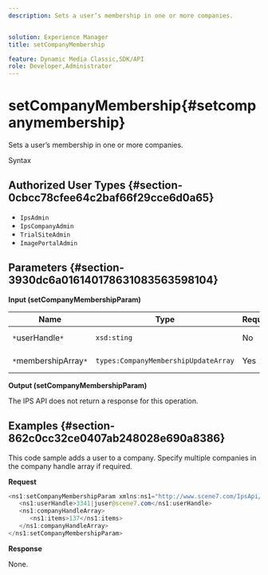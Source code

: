 ```yaml
---
description: Sets a user’s membership in one or more companies.


solution: Experience Manager
title: setCompanyMembership

feature: Dynamic Media Classic,SDK/API
role: Developer,Administrator
---
```


# setCompanyMembership{#setcompanymembership}

Sets a user’s membership in one or more companies.

 Syntax 

## Authorized User Types {#section-0cbcc78cfee64c2baf66f29cce6d0a65}

* `IpsAdmin` 
* `IpsCompanyAdmin` 
* `TrialSiteAdmin` 
* `ImagePortalAdmin`

## Parameters {#section-3930dc6a016140178631083563598104}

**Input (setCompanyMembershipParam)** 

|  Name  | Type  | Required  | Description  |
|---|---|---|---|
|  `*`userHandle`*`  | `xsd:sting`  | No  | User handle.  |
|  `*`membershipArray`*`  | `types:CompanyMembershipUpdateArray`  | Yes  | Array of companies.  |

**Output (setCompanyMembershipParam)**

The IPS API does not return a response for this operation.

## Examples {#section-862c0cc32ce0407ab248028e690a8386}

This code sample adds a user to a company. Specify multiple companies in the company handle array if required.

**Request** 

```java
<ns1:setCompanyMembershipParam xmlns:ns1="http://www.scene7.com/IpsApi/xsd">
   <ns1:userHandle>3341|juser@scene7.com</ns1:userHandle>
   <ns1:companyHandleArray>
      <ns1:items>137</ns1:items>
   </ns1:companyHandleArray>
</ns1:setCompanyMembershipParam>
```

**Response**

None. 
